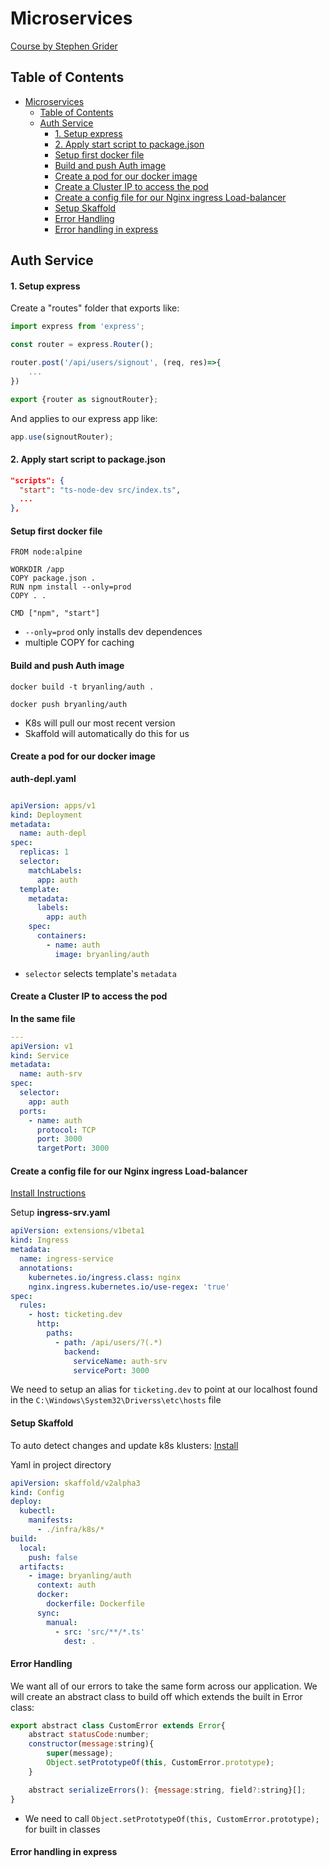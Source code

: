 # Microservices
[Course by Stephen Grider](https://www.udemy.com/course/microservices-with-node-js-and-react/)
## Table of Contents
- [Microservices](#microservices)
  - [Table of Contents](#table-of-contents)
  - [Auth Service](#auth-service)
      - [1. Setup express](#1-setup-express)
      - [2. Apply start script to package.json](#2-apply-start-script-to-packagejson)
      - [Setup first docker file](#setup-first-docker-file)
      - [Build and push Auth image](#build-and-push-auth-image)
      - [Create a pod for our docker image](#create-a-pod-for-our-docker-image)
      - [Create a Cluster IP to access the pod](#create-a-cluster-ip-to-access-the-pod)
      - [Create a config file for our Nginx ingress Load-balancer](#create-a-config-file-for-our-nginx-ingress-load-balancer)
      - [Setup Skaffold](#setup-skaffold)
      - [Error Handling](#error-handling)
      - [Error handling in express](#error-handling-in-express)

<a id="auth"></a>

## Auth Service

<a id="auth-1"></a>
#### 1. Setup express
Create a "routes" folder that exports like:
```js
import express from 'express';

const router = express.Router();

router.post('/api/users/signout', (req, res)=>{
    ...
})

export {router as signoutRouter};
```

And applies to our express app like:
```js
app.use(signoutRouter);
```
<a id="auth-2"></a>
#### 2. Apply start script to package.json
```json
"scripts": {
  "start": "ts-node-dev src/index.ts",
  ...
},
```
<a id="auth-3"></a>
#### Setup first docker file
```docker
FROM node:alpine

WORKDIR /app
COPY package.json .
RUN npm install --only=prod
COPY . .

CMD ["npm", "start"]
```

- `--only=prod` only installs dev dependences
- multiple COPY for caching

#### Build and push Auth image
```shell
docker build -t bryanling/auth .
```
```shell
docker push bryanling/auth
```
- K8s will pull our most recent version
- Skaffold will automatically do this for us

<a id="auth-4"></a>
#### Create a pod for our docker image
**auth-depl.yaml**
```yaml

apiVersion: apps/v1
kind: Deployment
metadata:
  name: auth-depl
spec:
  replicas: 1
  selector:
    matchLabels:
      app: auth 
  template:
    metadata:
      labels:
        app: auth
    spec:
      containers:
        - name: auth
          image: bryanling/auth
```
- `selector` selects template's `metadata`

<a id="auth-5"></a>
#### Create a Cluster IP to access the pod
**In the same file**
```yaml
---
apiVersion: v1
kind: Service
metadata:
  name: auth-srv
spec:
  selector:
    app: auth
  ports:
    - name: auth
      protocol: TCP
      port: 3000
      targetPort: 3000
```
<a id="auth-6"></a>
#### Create a config file for our Nginx ingress Load-balancer

[Install Instructions](https://kubernetes.github.io/ingress-nginx/deploy/)

Setup **ingress-srv.yaml**
```yaml
apiVersion: extensions/v1beta1
kind: Ingress
metadata:
  name: ingress-service
  annotations:
    kubernetes.io/ingress.class: nginx
    nginx.ingress.kubernetes.io/use-regex: 'true'
spec:
  rules:
    - host: ticketing.dev
      http:
        paths:
          - path: /api/users/?(.*)
            backend:
              serviceName: auth-srv
              servicePort: 3000
```

We need to setup an alias for `ticketing.dev` to point at our localhost found in the `C:\Windows\System32\Driverss\etc\hosts` file

<a id="auth-7"></a>
#### Setup Skaffold

To auto detect changes and update k8s klusters: [Install](https://skaffold.dev/docs/install/)

Yaml in project directory
```yaml
apiVersion: skaffold/v2alpha3
kind: Config
deploy:
  kubectl:
    manifests:
      - ./infra/k8s/*
build:
  local:
    push: false
  artifacts:
    - image: bryanling/auth
      context: auth
      docker:
        dockerfile: Dockerfile
      sync:
        manual:
          - src: 'src/**/*.ts'
            dest: .

```
<a id="auth-8"></a>
#### Error Handling

We want all of our errors to take the same form across our application. We will create an abstract class to build off which extends the built in Error class:
```js
export abstract class CustomError extends Error{
    abstract statusCode:number;
    constructor(message:string){
        super(message);
        Object.setPrototypeOf(this, CustomError.prototype);
    }

    abstract serializeErrors(): {message:string, field?:string}[];
}
```
- We need to call `Object.setPrototypeOf(this, CustomError.prototype);` for built in classes

<a id="auth-9"></a>
#### Error handling in express

